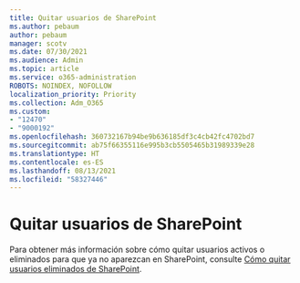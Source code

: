 ```yaml
---
title: Quitar usuarios de SharePoint
ms.author: pebaum
author: pebaum
manager: scotv
ms.date: 07/30/2021
ms.audience: Admin
ms.topic: article
ms.service: o365-administration
ROBOTS: NOINDEX, NOFOLLOW
localization_priority: Priority
ms.collection: Adm_O365
ms.custom:
- "12470"
- "9000192"
ms.openlocfilehash: 360732167b94be9b636185df3c4cb42fc4702bd7
ms.sourcegitcommit: ab75f66355116e995b3cb5505465b31989339e28
ms.translationtype: HT
ms.contentlocale: es-ES
ms.lasthandoff: 08/13/2021
ms.locfileid: "58327446"
---
```

# <a name="remove-users-from-sharepoint"></a>Quitar usuarios de SharePoint

Para obtener más información sobre cómo quitar usuarios activos o eliminados para que ya no aparezcan en SharePoint, consulte [Cómo quitar usuarios eliminados de SharePoint](https://docs.microsoft.com/sharepoint/remove-users).




